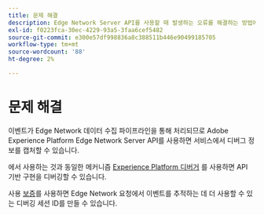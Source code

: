 ```yaml
---
title: 문제 해결
description: Edge Network Server API를 사용할 때 발생하는 오류를 해결하는 방법에 대해 알아봅니다.
exl-id: f0223fca-30ec-4229-93a5-3faa6cef5482
source-git-commit: e300e57df998836a8c388511b446e90499185705
workflow-type: tm+mt
source-wordcount: '88'
ht-degree: 2%

---
```


# 문제 해결

이벤트가 Edge Network 데이터 수집 파이프라인을 통해 처리되므로 Adobe Experience Platform Edge Network Server API를 사용하면 서비스에서 디버그 정보를 캡처할 수 있습니다.

에서 사용하는 것과 동일한 메커니즘 [Experience Platform 디버거](https://experienceleague.adobe.com/docs/debugger-learn/tutorials/experience-platform-debugger/introduction-to-the-experience-platform-debugger.html) 를 사용하면 API 기반 구현을 디버깅할 수 있습니다.

사용 [보증](../assurance/home.md)를 사용하면 Edge Network 요청에서 이벤트를 추적하는 데 더 사용할 수 있는 디버깅 세션 ID를 만들 수 있습니다.
